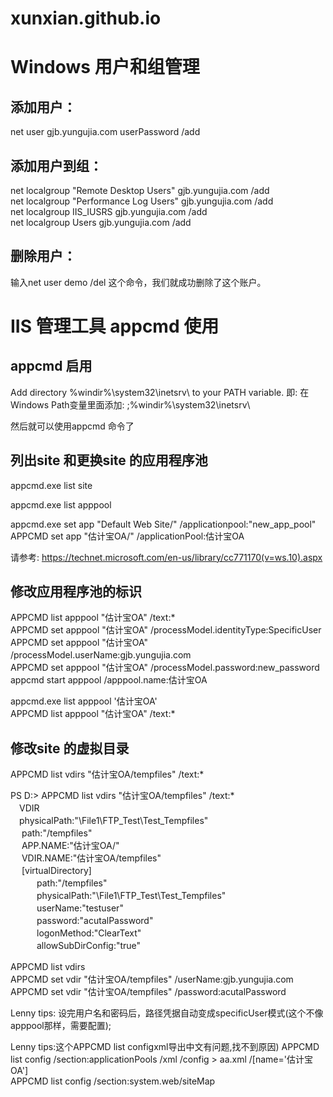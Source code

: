# xunxian.github.io
# Windows 用户和组管理 #

##  添加用户：  ##
net user gjb.yungujia.com userPassword /add </br>

## 添加用户到组：  ##
net localgroup "Remote Desktop Users" gjb.yungujia.com /add </br>
net localgroup "Performance Log Users" gjb.yungujia.com /add  </br>
net localgroup  IIS_IUSRS  gjb.yungujia.com /add </br>
net localgroup  Users  gjb.yungujia.com /add </br>

##  删除用户：  ##
输入net user demo /del 这个命令，我们就成功删除了这个账户。

# IIS 管理工具 appcmd 使用 #
## appcmd 启用 ##
Add directory  %windir%\system32\inetsrv\ to your PATH variable.
即: 在Windows Path变量里面添加:  ;%windir%\system32\inetsrv\

然后就可以使用appcmd 命令了

## 列出site 和更换site 的应用程序池  ##

appcmd.exe list site

appcmd.exe list apppool

appcmd.exe set app "Default Web Site/"     /applicationpool:"new_app_pool" </br>
APPCMD set app "估计宝OA/" /applicationPool:估计宝OA　 </br>

请参考:
https://technet.microsoft.com/en-us/library/cc771170(v=ws.10).aspx

## 修改应用程序池的标识  ##
APPCMD list apppool "估计宝OA" /text:* </br>
APPCMD set apppool "估计宝OA" /processModel.identityType:SpecificUser　 </br>
APPCMD set apppool "估计宝OA" /processModel.userName:gjb.yungujia.com　 </br>
APPCMD set apppool "估计宝OA" /processModel.password:new_password </br>
appcmd start apppool /apppool.name:估计宝OA </br>

appcmd.exe list apppool '估计宝OA' </br>
APPCMD list apppool "估计宝OA" /text:* </br>

## 修改site 的虚拟目录  ##
APPCMD list vdirs "估计宝OA/tempfiles"     /text:*

PS D:\> APPCMD list vdirs "估计宝OA/tempfiles"   /text:*  </br>
　VDIR  </br>
  　physicalPath:"\\File1\FTP_Test\Test_Tempfiles"  </br>
 　 path:"/tempfiles"  </br>
 　 APP.NAME:"估计宝OA/"  </br>
 　 VDIR.NAME:"估计宝OA/tempfiles"  </br>
 　 [virtualDirectory]  </br>
　　　path:"/tempfiles" </br>
　　　physicalPath:"\\File1\FTP_Test\Test_Tempfiles"  </br>
　　　userName:"testuser"  </br>
　　　password:"acutalPassword"  </br>
　　　logonMethod:"ClearText"  </br>
　　　allowSubDirConfig:"true"  </br>

APPCMD list vdirs 　 </br>
APPCMD set vdir "估计宝OA/tempfiles"  /userName:gjb.yungujia.com 　　 </br>
APPCMD set vdir "估计宝OA/tempfiles"  /password:acutalPassword  </br>

Lenny tips:  设完用户名和密码后，路径凭据自动变成specificUser模式(这个不像apppool那样，需要配置);   


Lenny tips:这个APPCMD list configxml导出中文有问题,找不到原因)
APPCMD list config /section:applicationPools /xml /config  >  aa.xml  /[name='估计宝OA']  
APPCMD list config /section:system.web/siteMap

